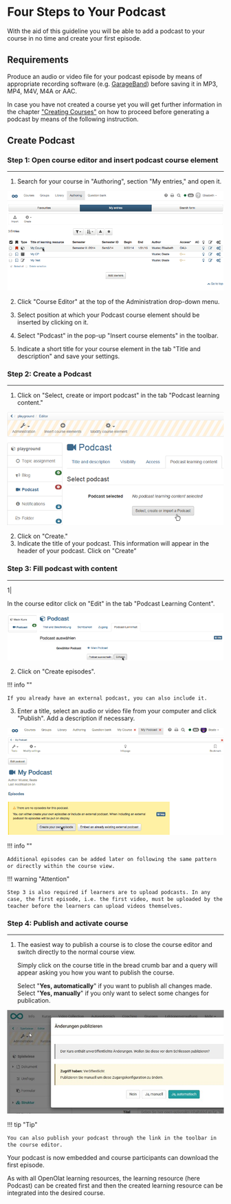 # Four Steps to Your Podcast

With the aid of this guideline you will be able to add a podcast to your
course in no time and create your first episode.

##  Requirements

Produce an audio or video file for your podcast episode by means of
appropriate recording software (e.g.
[GarageBand](http://www.apple.com/ilife/garageband/ "GarageBand")) before
saving it in MP3, MP4, M4V, M4A or AAC.

In case you have not created a course yet you will get further information in
the chapter ["Creating Courses"](../learningresources/Creating_Course.md) on how to proceed
before generating a podcast by means of the following instruction.

##  Create Podcast

  

### Step 1: Open course editor and insert podcast course element  
---  
1. Search for your course in "Authoring", section "My entries," and open it.

![opencourse.png](assets/opencourse.gif)  
  
2. Click "Course Editor" at the top of the Administration drop-down menu.  
  
3. Select position at which your Podcast course element should be inserted by
clicking on it.  

4. Select "Podcast" in the pop-up "Insert course elements" in the toolbar. 

5. Indicate a short title for your course element in the tab "Title and
description" and save your settings.  
  
### Step 2: Create a Podcast  
---  
1. Click on "Select, create or import podcast" in the tab "Podcast learning
content."

![create_podcast.png](assets/13_podcast_step2.png)  
  
  
2. Click on "Create."  
3. Indicate the title of your podcast. This information will appear in the
header of your podcast. Click on "Create"  
  
### Step 3: Fill podcast with content  
---  
1|

In the course editor click on "Edit" in the tab "Podcast Learning Content".

![opencast.png](assets/openpodcast.gif)  
  
2. Click on "Create episodes".

!!! info ""

    If you already have an external podcast, you can also include it.  
  
3. Enter a title, select an audio or video file from your computer and click
"Publish". Add a description if necessary.

![create_episode.png](assets/createepisode.gif)  
  
!!! info ""

    Additional episodes can be added later on following the same pattern or directly within the course view.
 

!!! warning "Attention"

    Step 3 is also required if learners are to upload podcasts. In any case, the first episode, i.e. the first video, must be uploaded by the teacher before the learners can upload videos themselves.

### Step 4: Publish and activate course  
---  
1. The easiest way to publish a course is to close the course editor and switch
directly to the normal course view.

    Simply click on the course title in the bread crumb bar and a query will
appear asking you how you want to publish the course.

    Select "**Yes, automatically**" if you want to publish all changes made. Select
"**Yes, manually**" if you only want to select some changes for publication.


![publish_podcast.png](assets/publizieren.jpg)  
  

!!! tip "Tip"

    You can also publish your podcast through the link in the toolbar in the course editor. 

Your podcast is now embedded and course participants can download the first
episode.

As with all OpenOlat learning resources, the learning resource (here Podcast)
can be created first and then the created learning resource can be integrated
into the desired course.

